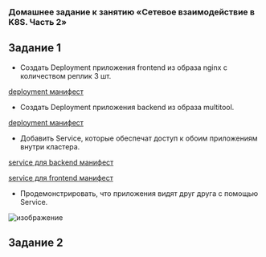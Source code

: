 ### Домашнее задание к занятию «Сетевое взаимодействие в K8S. Часть 2»
## Задание 1
  - Создать Deployment приложения frontend из образа nginx с количеством реплик 3 шт.

[deployment манифест](deploy-front.yaml)


  - Создать Deployment приложения backend из образа multitool.
    
[deployment манифест](deploy-back.yaml)

  
  - Добавить Service, которые обеспечат доступ к обоим приложениям внутри кластера.

[service для backend манифест](svc-back.yaml)

[service для frontend манифест](svc-front.yaml)

  - Продемонстрировать, что приложения видят друг друга с помощью Service.
 
![изображение](https://github.com/user-attachments/assets/36c1d100-fcb0-4a7f-9ed5-346339c573f9)


## Задание 2
 
